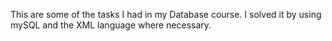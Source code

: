 This are some of the tasks I had in my Database course. I solved it by using mySQL and the XML language where necessary.
